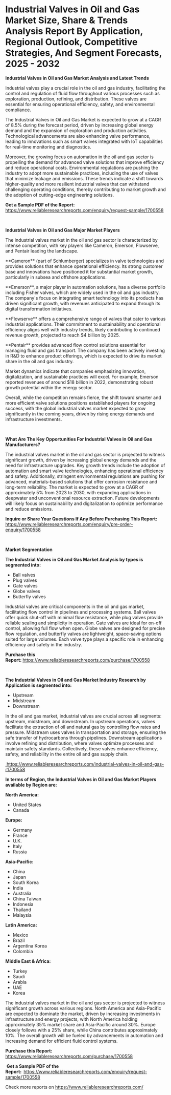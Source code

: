 <p><h1>Industrial Valves in Oil and Gas Market Size, Share & Trends Analysis Report By Application, Regional Outlook, Competitive Strategies, And Segment Forecasts, 2025 - 2032</h1></p><p><strong>Industrial Valves in Oil and Gas Market Analysis and Latest Trends</strong></p>
<p><p>Industrial valves play a crucial role in the oil and gas industry, facilitating the control and regulation of fluid flow throughout various processes such as exploration, production, refining, and distribution. These valves are essential for ensuring operational efficiency, safety, and environmental compliance. </p><p>The Industrial Valves in Oil and Gas Market is expected to grow at a CAGR of 8.5% during the forecast period, driven by increasing global energy demand and the expansion of exploration and production activities. Technological advancements are also enhancing valve performance, leading to innovations such as smart valves integrated with IoT capabilities for real-time monitoring and diagnostics. </p><p>Moreover, the growing focus on automation in the oil and gas sector is propelling the demand for advanced valve solutions that improve efficiency and reduce operational costs. Environmental regulations are pushing the industry to adopt more sustainable practices, including the use of valves that minimize leakage and emissions. These trends indicate a shift towards higher-quality and more resilient industrial valves that can withstand challenging operating conditions, thereby contributing to market growth and the adoption of cutting-edge engineering solutions.</p></p>
<p><strong>Get a Sample PDF of the Report:&nbsp;</strong> <a href="https://www.reliableresearchreports.com/enquiry/request-sample/1700558?utm_campaign=2287&utm_medium=2&utm_source=Github&utm_content=ia&utm_term=27032025&utm_id=industrial-valves-in-oil-and-gas">https://www.reliableresearchreports.com/enquiry/request-sample/1700558</a></p>
<p>&nbsp;</p>
<p><strong>Industrial Valves in Oil and Gas Major Market Players</strong></p>
<p><p>The industrial valves market in the oil and gas sector is characterized by intense competition, with key players like Cameron, Emerson, Flowserve, and Pentair leading the landscape. </p><p>**Cameron** (part of Schlumberger) specializes in valve technologies and provides solutions that enhance operational efficiency. Its strong customer base and innovations have positioned it for substantial market growth, particularly in subsea and offshore applications. </p><p>**Emerson**, a major player in automation solutions, has a diverse portfolio including Fisher valves, which are widely used in the oil and gas industry. The company's focus on integrating smart technology into its products has driven significant growth, with revenues anticipated to expand through its digital transformation initiatives.</p><p>**Flowserve** offers a comprehensive range of valves that cater to various industrial applications. Their commitment to sustainability and operational efficiency aligns well with industry trends, likely contributing to continued revenue growth, projected to reach $4 billion by 2025.</p><p>**Pentair** provides advanced flow control solutions essential for managing fluid and gas transport. The company has been actively investing in R&D to enhance product offerings, which is expected to drive its market share in the oil and gas industry.</p><p>Market dynamics indicate that companies emphasizing innovation, digitalization, and sustainable practices will excel. For example, Emerson reported revenues of around $18 billion in 2022, demonstrating robust growth potential within the energy sector.</p><p>Overall, while the competition remains fierce, the shift toward smarter and more efficient valve solutions positions established players for ongoing success, with the global industrial valves market expected to grow significantly in the coming years, driven by rising energy demands and infrastructure investments.</p></p>
<p>&nbsp;</p>
<p><strong>What Are The Key Opportunities For Industrial Valves in Oil and Gas Manufacturers?</strong></p>
<p><p>The industrial valves market in the oil and gas sector is projected to witness significant growth, driven by increasing global energy demands and the need for infrastructure upgrades. Key growth trends include the adoption of automation and smart valve technologies, enhancing operational efficiency and safety. Additionally, stringent environmental regulations are pushing for advanced, materials-based solutions that offer corrosion resistance and long-term reliability. The market is expected to grow at a CAGR of approximately 5% from 2023 to 2030, with expanding applications in deepwater and unconventional resource extraction. Future developments will likely focus on sustainability and digitalization to optimize performance and reduce emissions.</p></p>
<p><strong>Inquire or Share Your Questions If Any Before Purchasing This Report:</strong> <a href="https://www.reliableresearchreports.com/enquiry/pre-order-enquiry/1700558?utm_campaign=2287&utm_medium=2&utm_source=Github&utm_content=ia&utm_term=27032025&utm_id=industrial-valves-in-oil-and-gas">https://www.reliableresearchreports.com/enquiry/pre-order-enquiry/1700558</a></p>
<p>&nbsp;</p>
<p><strong>Market Segmentation</strong></p>
<p><strong>The Industrial Valves in Oil and Gas Market Analysis by types is segmented into:</strong></p>
<p><ul><li>Ball valves</li><li>Plug valves</li><li>Gate valves</li><li>Globe valves</li><li>Butterfly valves</li></ul></p>
<p><p>Industrial valves are critical components in the oil and gas market, facilitating flow control in pipelines and processing systems. Ball valves offer quick shut-off with minimal flow resistance, while plug valves provide reliable sealing and simplicity in operation. Gate valves are ideal for on-off control, allowing full flow when open. Globe valves are designed for precise flow regulation, and butterfly valves are lightweight, space-saving options suited for large volumes. Each valve type plays a specific role in enhancing efficiency and safety in the industry.</p></p>
<p><strong>Purchase this Report:&nbsp;</strong><a href="https://www.reliableresearchreports.com/purchase/1700558?utm_campaign=2287&utm_medium=2&utm_source=Github&utm_content=ia&utm_term=27032025&utm_id=industrial-valves-in-oil-and-gas">https://www.reliableresearchreports.com/purchase/1700558</a></p>
<p>&nbsp;</p>
<p><strong>The Industrial Valves in Oil and Gas Market Industry Research by Application is segmented into:</strong></p>
<p><ul><li>Upstream</li><li>Midstream</li><li>Downstream</li></ul></p>
<p><p>In the oil and gas market, industrial valves are crucial across all segments: upstream, midstream, and downstream. In upstream operations, valves facilitate the extraction of oil and natural gas by controlling flow rates and pressure. Midstream uses valves in transportation and storage, ensuring the safe transfer of hydrocarbons through pipelines. Downstream applications involve refining and distribution, where valves optimize processes and maintain safety standards. Collectively, these valves enhance efficiency, safety, and reliability in the entire oil and gas supply chain.</p></p>
<p><a href="https://www.reliableresearchreports.com/industrial-valves-in-oil-and-gas-r1700558?utm_campaign=2287&utm_medium=2&utm_source=Github&utm_content=ia&utm_term=27032025&utm_id=industrial-valves-in-oil-and-gas">&nbsp;https://www.reliableresearchreports.com/industrial-valves-in-oil-and-gas-r1700558</a></p>
<p><strong>In terms of Region, the Industrial Valves in Oil and Gas Market Players available by Region are:</strong></p>
<p>
    <p> <strong> North America: </strong>
        <ul>
            <li>United States</li>
            <li>Canada</li>
        </ul>
        </p> 
    <p> <strong> Europe: </strong>
        <ul>
            <li>Germany</li>
            <li>France</li>
            <li>U.K.</li>
            <li>Italy</li>
            <li>Russia</li>
        </ul>
        </p> 
    <p> <strong> Asia-Pacific: </strong>
        <ul>
            <li>China</li>
            <li>Japan</li>
            <li>South Korea</li>
            <li>India</li>
            <li>Australia</li>
            <li>China Taiwan</li>
            <li>Indonesia</li>
            <li>Thailand</li>
            <li>Malaysia</li>
        </ul>
        </p> 
    <p> <strong> Latin America: </strong>
        <ul>
            <li>Mexico</li>
            <li>Brazil</li>
            <li>Argentina Korea</li>
            <li>Colombia</li>
        </ul>
        </p> 
    <p> <strong> Middle East & Africa: </strong>
        <ul>
            <li>Turkey</li>
            <li>Saudi</li>
            <li>Arabia</li>
            <li>UAE</li>
            <li>Korea</li>
        </ul>
    </p>
    </p>
<p><p>The industrial valves market in the oil and gas sector is projected to witness significant growth across various regions. North America and Asia-Pacific are expected to dominate the market, driven by increasing investments in infrastructure and energy projects, with North America holding approximately 35% market share and Asia-Pacific around 30%. Europe closely follows with a 25% share, while China contributes approximately 10%. The overall growth will be fueled by advancements in automation and increasing demand for efficient fluid control systems.</p></p>
<p><strong>Purchase this Report: </strong><a href="https://www.reliableresearchreports.com/purchase/1700558?utm_campaign=2287&utm_medium=2&utm_source=Github&utm_content=ia&utm_term=27032025&utm_id=industrial-valves-in-oil-and-gas">https://www.reliableresearchreports.com/purchase/1700558</a></p>
<p>&nbsp;<strong>Get a Sample PDF of the Report:&nbsp;&nbsp;</strong><a href="https://www.reliableresearchreports.com/enquiry/request-sample/1700558?utm_campaign=2287&utm_medium=2&utm_source=Github&utm_content=ia&utm_term=27032025&utm_id=industrial-valves-in-oil-and-gas">https://www.reliableresearchreports.com/enquiry/request-sample/1700558</a></p>
<p><strong></strong></p>
<p>Check more reports on <a href="https://www.reliableresearchreports.com/?utm_campaign=2287&utm_medium=2&utm_source=Github&utm_content=ia&utm_term=27032025&utm_id=industrial-valves-in-oil-and-gas">https://www.reliableresearchreports.com/</a></p>